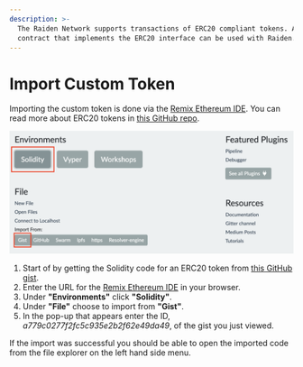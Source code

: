 ```yaml
---
description: >-
  The Raiden Network supports transactions of ERC20 compliant tokens. Any smart
  contract that implements the ERC20 interface can be used with Raiden.
---
```


# Import Custom Token

Importing the custom token is done via the [Remix Ethereum IDE](https://remix.ethereum.org/). You can read more about ERC20 tokens in [this GitHub repo](https://github.com/OpenZeppelin/openzeppelin-contracts/tree/master/contracts/token/ERC20).

![Screen for importing a custom token](../../.gitbook/assets/remix_gist_import.png)

1. Start of by getting the Solidity code for an ERC20 token from [this GitHub gist](https://gist.github.com/eorituz/a779c0277f2fc5c935e2b2f62e49da49).
2. Enter the URL for the [Remix Ethereum IDE](https://remix.ethereum.org/) in your browser.
3. Under **"Environments"** click **"Solidity"**.
4. Under **"File"** choose to import from **"Gist"**.
5. In the pop-up that appears enter the ID, _a779c0277f2fc5c935e2b2f62e49da49_, of the gist you just viewed.

If the import was successful you should be able to open the imported code from the file explorer on the left hand side menu.

